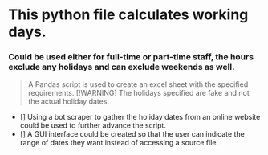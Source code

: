 # This python file calculates working days.
### Could be used either for full-time or part-time staff, the hours exclude any holidays and can exclude weekends as well.

> A Pandas script is used to create an excel sheet with the specified requirements.
> [!WARNING]
> The holidays specified are fake and not the actual holiday dates.

 - [] Using a bot scraper to gather the holiday dates from an online website could be used to further advance the script.
 - [] A GUI interface could be created so that the user can indicate the range of dates they want instead of accessing a source file.
